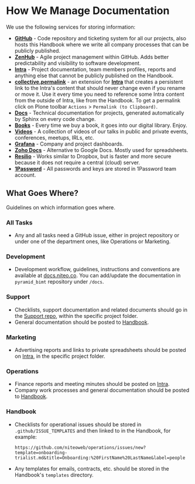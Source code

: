 # How We Manage Documentation

We use the following services for storing information:

- **[GitHub](https://github.com/niteoweb)** - Code repository and ticketing system for all our projects, also hosts this Handbook where we write all company processes that can be publicly published.
- **[ZenHub](https://www.zenhub.com/)** - Agile project management within GitHub. Adds better predictability and visibility to software development.
- **[Intra](https://intra.niteo.co)** - Project documentation, team members profiles, reports and anything else that cannot be publicly published on the Handbook.
- **[collective.permalink](https://pypi.python.org/pypi/collective.permalink)** - an extension for **[Intra](https://intra.niteo.co)** that creates a persistent link to the Intra's content that should never change even if you rename or move it. Use it every time you need to reference some Intra content from the outside of Intra, like from the Handbook. To get a permalink click on Plone toolbar `Actions` > `Permalink (to Clipboard)`.
- **[Docs](http://docs.niteo.co)** - Technical documentation for projects, generated automatically by Sphinx on every code change.
- **[Books](http://books.niteo.co)** - Every time we buy a book, it goes into our digital library. Enjoy.
- **[Videos](http://videos.niteo.co)** - A collection of videos of our talks in public and private events, conferences, meetups, IRLs, etc.
- **[Grafana](http://niteo.grafana.net)** - Company and project dashboards.
- **[Zoho Docs](https://docs.zoho.eu/home)** - Alternative to Google Docs. Mostly used for spreadsheets.
- **[Resilio](../apps-we-use/resilio.md)** - Works similar to Dropbox, but is faster and more secure because it does not require a central (cloud) server.
- **[1Password](https://my.1password.com/)** - All passwords and keys are stored in 1Password team account.

## What Goes Where?

Guidelines on which information goes where.

### All Tasks

- Any and all tasks need a GitHub issue, either in project repository or under one of the department ones, like Operations or Marketing.

### Development

- Development workflow, guidelines, instructions and conventions are available at [docs.niteo.co](http://docs.niteo.co/pyramid_bimt/#about). You can add/update the documentation in `pyramid_bimt` repository under `/docs`.

### Support

- Checklists, support documentation and related documents should go in the [Support repo](https://github.com/niteoweb/support/), within the specific project folder.
- General documentation should be posted to [Handbook](https://github.com/niteoweb/handbook).

### Marketing

- Advertising reports and links to private spreadsheets should be posted on [Intra](https://intra.niteo.co), in the specific project folder.

### Operations

- Finance reports and meeting minutes should be posted on [Intra](https://intra.niteo.co).
- Company work processes and general documentation should be posted to [Handbook](https://github.com/niteoweb/handbook).

### Handbook

- Checklists for operational issues should be stored in
`.github/ISSUE_TEMPLATES` and then linked to in the Handbook, for example:

    `https://github.com/niteoweb/operations/issues/new?template=onboarding-trialist.md&title=Onboarding:%20FirstName%20LastName&label=people`

- Any templates for emails, contracts, etc. should be stored in the Handbook's `templates` directory.

